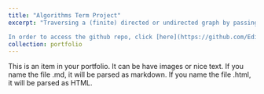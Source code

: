 ```yaml
---
title: "Algorithms Term Project"
excerpt: "Traversing a (finite) directed or undirected graph by passing through each vertex exactly once results in a Hamiltonian Path. Hamiltonian Path Problem is an NP-Complete problem. We analyzed a randomized approximation algorithm both theoratically and experimentally.\n\n

In order to access the github repo, click [here](https://github.com/EdinGuso/CS301-Algorithms)"
collection: portfolio
---
```


This is an item in your portfolio. It can be have images or nice text. If you name the file .md, it will be parsed as markdown. If you name the file .html, it will be parsed as HTML. 
